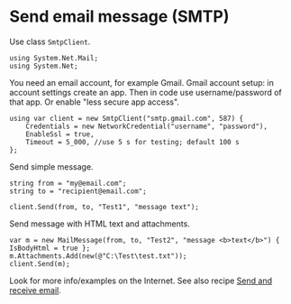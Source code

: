 # Send email message (SMTP)

Use class `SmtpClient`.

```
using System.Net.Mail;
using System.Net;
```

You need an email account, for example Gmail. Gmail account setup: in account settings create an app. Then in code use username/password of that app. Or enable "less secure app access".

```
using var client = new SmtpClient("smtp.gmail.com", 587) {
	Credentials = new NetworkCredential("username", "password"),
	EnableSsl = true,
	Timeout = 5_000, //use 5 s for testing; default 100 s
};
```

Send simple message.

```
string from = "my@email.com";
string to = "recipient@email.com";

client.Send(from, to, "Test1", "message text");
```

Send message with HTML text and attachments.

```
var m = new MailMessage(from, to, "Test2", "message <b>text</b>") { IsBodyHtml = true };
m.Attachments.Add(new(@"C:\Test\test.txt"));
client.Send(m);
```

Look for more info/examples on the Internet. See also recipe [Send and receive email](Send%20and%20receive%20email%20%28SMTP%2C%20POP3%2C%20IMAP%29.html).